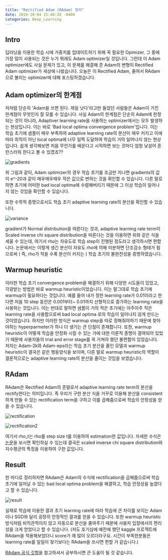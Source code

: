 ```yaml
---
title: "Rectified Adam (RAdam) 정리"
date: 2019-10-04 15:48:28 -0400
categories: Deep_Learning
---
```


## Intro ##
딥러닝을 이용한 학습 시에 가중치를 업데이트하기 위해 꼭 필요한 Opimizer, 그 중에 가장 많이 사용되는 것은 누가 뭐래도 Adam optimizer일 것입니다.
그런데 이 Adam optimizer에도 사실 문제가 있고, 이 문제를 해결해 준 Adam의 변형이 Rectified Adam optimizer가 세상에 나왔습니다.
오늘은 이 Rectified Adam, 줄여서 RAdam으로 불리는 optimizer에 대해 포스팅하겠습니다.

## Adam optimizer의 한계점 ##
저처럼 단순히 'Adam을 쓰면 된다. 제일 낫다'라고만 들었던 사람들은 Adam이 가진 한계점이 무엇인지 잘 모를 수 있습니다.
사실 Adam의 한계점은 단순히 Adam에 한정되는 것이 아니라, Adaptiver learning rate을 사용하는 optimizer에서는 모두 발생하는 현상입니다.
이는 바로 'Bad local optima convergence problem'입니다. 이는 학습 초기에 샘플이 매우 부족하여 adaptive learning rate의 분산이 매우 커지고
이에 따라 최적이 아닌 local optima에 너무 일찍 도달하여 학습이 거의 일어나지 않는 현상입니다.
쉽게 생각해보면 처음 무언가를 배운다고 시작하면 보는 것마다 엄청 낯설어 혼란스러워 한다고 볼 수 있겠죠??

![gradients](https://i.imgur.com/7BoV1yq.png)

위 그림과 같이, Adam optimizer의 경우 학습 초기를 조금만 지나면 gradients의 값이 e^-20과 같이 매우매우매우 작은 값으로 변하는 것을 확인할 수 있습니다.
다른 말로 하면 초기에 어떠한 bad local optima에 수렴해버리기 때문에 그 이상 학습이 일어나지 않는 것임을 확인할 수 있습니다.

또한 수학적 증명으로서도 학습 초기 adaptive learning rate의 분산을 확인할 수 있습니다.

![variance](https://i.imgur.com/lNUF7PL.png)

gradient가 Normal distribution을 따른다는 것과, adaptive learning rate term이 Scaled inverse chi square distribution을 따른다는 것을 이용하면 위와 같은 식을 세울 수 있는데, 여기서 rho는 자유도로 학습 step이 진행된 정도라고 생각하시면 편합니다. 논문에서는 이렇게 생긴 분산이 자유도 rho에 의해 미분하면 단조감소 형태가 됨으로써 ( 즉, rho가 작을 수록 분산이 커지는 ) 학습 초기의 불완전성을 증명하였습니다. 

## Warmup heuristic ##
이러한 학습 초기 convergence problem을 해결하기 위해 다양한 시도들이 있었고, 각광받는 방법은 바로 warmup heuristic이었습니다. 이는 말그대로
학습 초기에 warmup이 필요하다는 것입니다. 예를 들어 내가 정한 learning rate가 0.01이라고 한다면 처음 10 step 동안은 0.001부터~ 0.01까지 선형적으로
증가하는 learning rate을 사용하는 것입니다. 이는 반대로 말하면 샘플이 거의 적은 초기에는 아주아주 작은 learning rate을 사용함으로써 bad local optima
로의 학습이 일어나지 않게 만드는 것이었습니다. 하지만 이러한 방식은 warmup step을 따로 정해줘야하기 때문에 찾아야하는 hyperparmeter가 하나 더 생기는 큰 단점이 존재합니다. 또한, warmup heuristic이 어떻게 학습을 안정화 시킬 수 있는 가에 대한 이론적 증명이 결여되어 있었기 때문에
사용자들의 trial and error stage를 꼭 거쳐야 했던 불편함이 있었습니다.
저자는 Adam-2k와 Adam-eps라는 학습 초기 분산을 줄인 모델과 warmup heuristic이 결국은 같은 행동양식을 보이며, 다른 말로 warmup heuristic의 역할이 결론적으로는 adaptive learning rate의 분산을 줄이는 것임을 보였습니다.


## RAdam ##
RAdam은 Rectified Adam의 준말로서 adaptive learning rate term의 분산을 rectify한다는 의미입니다. 즉 우리가 구한 분산 식을 거꾸로 이용해 분산을 consistent하게 만들 수 있는 rectification term을 구하고 이를 곱해줌으로써 학습의 안정성을 얻을 수 있습니다.

![rectification](https://i.imgur.com/RpkweeC.png)

![rectification2](https://i.imgur.com/bzmKX1t.png)

여기서 rho_t는 rho를 step size t를 이용하여 estimation한 값입니다. 자세한 수식은 [논문](https://arxiv.org/pdf/1908.03265.pdf)을 보시면 확인하실 수 있는데 결국은 scaled inverse chi square distribution와 지수평균의 특징을 이용하여 구한 값입니다. 

## Result ##
한 마디로 정리하자면 RAdam은 Adam의 수식에 rectification을 곱해줌으로써 학습 초기에 일어날 수 있는 bad local optima problem을 해결하고, 학습 안정성을 높였다고 할 수 있습니다.

![result](https://i.imgur.com/EMj05x3.png)

실제로 학습에 이용한 결과 초기 learning rate에 따라 학습에 큰 차이를 보이는 Adam이나 SGD와 달리 굉장히 안정적인 결과를 얻을 수 있습니다. 또한 warmup heuristic 방식처럼 비직관적이지 않고 자동으로 분산을 줄여주기 때문에 사용자 입장에서의 편리성을 크게 얻었다고 할 수 있습니다.
(저도 호기심에 예전에 했던 kaggle 프로젝트에 RAdam을 적용해보았더니 score가 꽤 많이 오르더라구요. 시간이 부족한분들은 learning rate를 일일이 찾기보다는 RAdam을 쓰시면 편할 거 같습니다.)

[RAdam 공식 깃헙](https://github.com/LiyuanLucasLiu/RAdam)을 참고하셔서 공부하시면 큰 도움이 될 것 같습니다.
